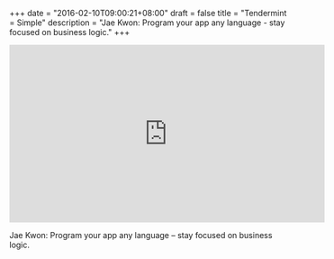 +++
date = "2016-02-10T09:00:21+08:00"
draft = false
title = "Tendermint = Simple"
description = "Jae Kwon: Program your app any language - stay focused on business logic."
+++

<iframe class="iframe-video" width="560" height="315" src="https://www.youtube.com/embed/9krAQzN6tbc?start=882" frameborder="0" allowfullscreen></iframe>

<p>Jae Kwon: Program your app any language &ndash; stay focused on business logic.
</p>
